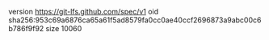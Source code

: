 version https://git-lfs.github.com/spec/v1
oid sha256:953c69a6876ca65a61f5ad8579fa0cc0ae40ccf2696873a9abc00c6b786f9f92
size 10060

